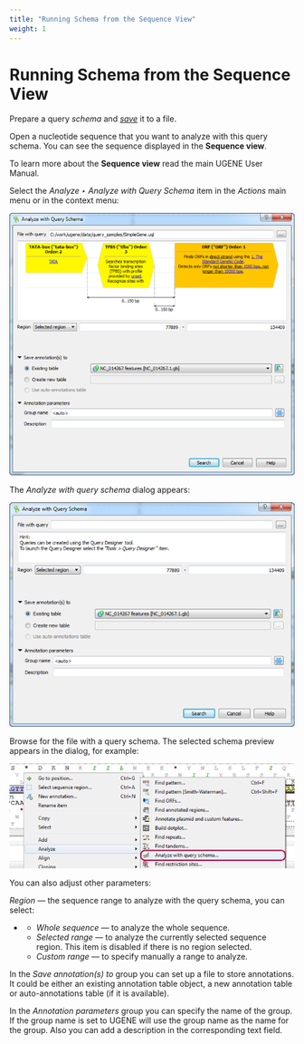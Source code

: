 ```yaml
---
title: "Running Schema from the Sequence View"
weight: 1
---
```



# Running Schema from the Sequence View

Prepare a query _schema_ and [_save_](saving-schema.md) it to a file.

Open a nucleotide sequence that you want to analyze with this query schema. You can see the sequence displayed in the **Sequence view**.

To learn more about the **Sequence view** read the main UGENE User Manual.

Select the _Analyze ‣ Analyze with Query Schema_ item in the _Actions_ main menu or in the context menu:


![](/images/65930656/65930657.png)

The _Analyze with query schema_ dialog appears:


![](/images/65930656/65930658.png)

Browse for the file with a query schema. The selected schema preview appears in the dialog, for example:


![](/images/65930656/65930659.png)

You can also adjust other parameters:

_Region_ — the sequence range to analyze with the query schema, you can select:

*   *   _Whole sequence_ — to analyze the whole sequence.
    *   _Selected range_ — to analyze the currently selected sequence region. This item is disabled if there is no region selected.
    *   _Custom range_ — to specify manually a range to analyze.

In the _Save annotation(s) to_ group you can set up a file to store annotations.  It could be either an existing annotation table object, a new annotation table or auto-annotations table (if it is available).

In the _Annotation parameters_ group you can specify the name of the group. If the group name is set to <auto> UGENE will use the group name as the name for the group. Also you can add a description in the corresponding text field.
